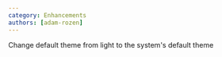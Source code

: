 ```yaml
---
category: Enhancements
authors: [adam-rozen]
---
```


Change default theme from light to the system's default theme
